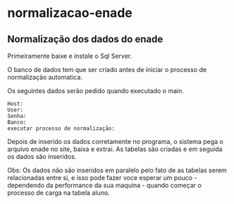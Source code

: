 # normalizacao-enade

## Normalização dos dados do enade ##

Primeiramente baixe e instale o Sql Server.

O banco de dados tem que ser criado antes de iniciar o processo de normalização automatica.

Os seguintes dados serão pedido quando executado o main.

```
Host: 
User: 
Senha: 
Banco: 
executar processo de normalização: 
```

Depois de inserido os dados corretamente no programa, o sistema pega o arquivo enade no site, baixa e extrai. As tabelas são criadas e em seguida os dados são inseridos.

Obs: Os dados não são inseridos em paralelo pelo fato de as tabelas serem relacionadas entre si, e isso pode fazer voce esperar um pouco - dependendo da performance da sua maquina - quando começar o processo de carga na tabela aluno.
